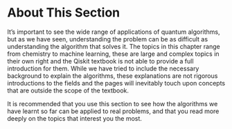 # About This Section

It’s important to see the wide range of applications of quantum algorithms, but as we have seen, understanding the problem can be as difficult as understanding the algorithm that solves it. The topics in this chapter range from chemistry to machine learning, these are large and complex topics in their own right and the Qiskit textbook is not able to provide a full introduction for them. While we have tried to include the necessary background to explain the algorithms, these explanations are not rigorous introductions to the fields and the pages will inevitably touch upon concepts that are outside the scope of the textbook. 


It is recommended that you use this section to see how the algorithms we have learnt so far can be applied to real problems, and that you read more deeply on the topics that interest you the most.
